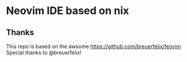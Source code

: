 # Neovim IDE based on nix

## Thanks

This repo is based on the awsome https://github.com/breuerfelix/feovim
Special thanks to @breuerfelix!
